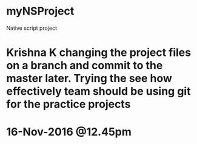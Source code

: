# myNSProject
Native script project

# Krishna K changing the project files on a branch and commit to the master later. Trying the see how effectively team should be using git for the practice projects
# 16-Nov-2016 @12.45pm
